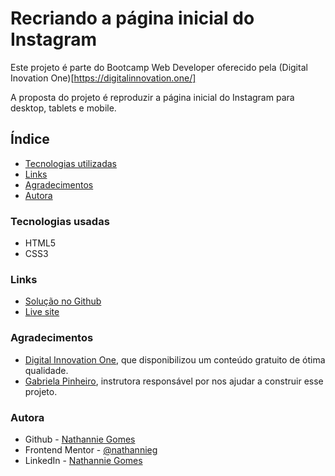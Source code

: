 # Recriando a página inicial do Instagram

Este projeto é parte do Bootcamp Web Developer oferecido pela (Digital Inovation One)[https://digitalinnovation.one/]

A proposta do projeto é reproduzir a página inicial do Instagram para desktop, tablets e mobile.

## Índice

- [Tecnologias utilizadas](#tecnologias)
- [Links](#links)
- [Agradecimentos](#agradecimentos)
- [Autora](#autora)

### Tecnologias usadas

- HTML5
- CSS3

### Links

- [Solução no Github](https://github.com/nathannieg/recriando-home-instagram)
- [Live site](https://nathannieg.github.io/recriando-home-instagram/)

### Agradecimentos

- [Digital Innovation One](https://digitalinnovation.one/), que disponibilizou um conteúdo gratuito de ótima qualidade.
- [Gabriela Pinheiro](https://github.com/SpruceGabriela), instrutora responsável por nos ajudar a construir esse projeto.

### Autora

- Github - [Nathannie Gomes](https://github.com/nathannieg)
- Frontend Mentor - [@nathannieg](https://www.frontendmentor.io/profile/nathannieg)
- LinkedIn - [Nathannie Gomes](https://www.linkedin.com/in/nathanniegomes/)
